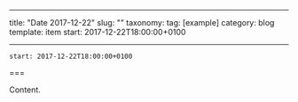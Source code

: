 
---
title: "Date 2017-12-22"
slug: ""
taxonomy:
tag: [example]
category: blog
template: item
start: 2017-12-22T18:00:00+0100

---

``start: 2017-12-22T18:00:00+0100``

===

Content.
